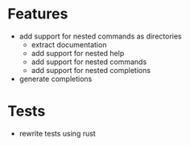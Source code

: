 # Features

- add support for nested commands as directories
  - extract documentation
  - add support for nested help
  - add support for nested commands
  - add support for nested completions
- generate completions

# Tests

- rewrite tests using rust
